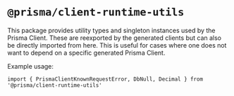 # `@prisma/client-runtime-utils`

This package provides utility types and singleton instances used by the Prisma Client.
These are reexported by the generated clients but can also be directly imported from here.
This is useful for cases where one does not want to depend on a specific generated Prisma Client.

Example usage:

```
import { PrismaClientKnownRequestError, DbNull, Decimal } from '@prisma/client-runtime-utils'
```

